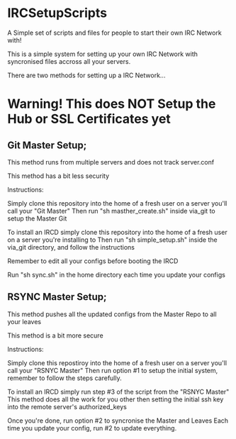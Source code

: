 IRCSetupScripts
===============


A Simple set of scripts and files for people to start their own IRC Network with!

This is a simple system for setting up your own IRC Network with syncronised files accross all your servers.

There are two methods for setting up a IRC Network...


# Warning! This does NOT Setup the Hub or SSL Certificates yet #


Git Master Setup;
-----------------

This method runs from multiple servers and does not track server.conf

This method has a bit less security


Instructions:

Simply clone this repository into the home of a fresh user on a server you'll call your "Git Master"
Then run "sh masther_create.sh" inside via_git to setup the Master Git

To install an IRCD simply clone this repository into the home of a fresh user on a server you're installing to
Then run "sh simple_setup.sh" inside the via_git directory, and follow the instructions

Remember to edit all your configs before booting the IRCD

Run "sh sync.sh" in the home directory each time you update your configs


RSYNC Master Setup;
-------------------

This method pushes all the updated configs from the Master Repo to all your leaves 

This method is a bit more secure


Instructions:

Simply clone this repostiroy into the home of a fresh user on a server you'll call your "RSNYC Master"
Then run option #1 to setup the initial system, remember to follow the steps carefully.

To install an IRCD simply run step #3 of the script from the "RSNYC Master"
This method does all the work for you other then setting the initial ssh key into the remote server's authorized_keys

Once you're done, run option #2 to syncronise the Master and Leaves
Each time you update your config, run #2 to update everything.
